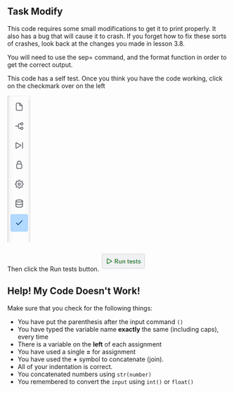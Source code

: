 ## Task Modify
This code requires some small modifications to get it to print properly. It also has a bug that will cause it to crash. If you forget how to fix these sorts of crashes, look back at the changes you made in lesson 3.8. 

You will need to use the sep= command, and the format function in order to get the correct output.

This code has a self test. Once you think you have the code working, click on the checkmark over on the left

![runtest](assets/runTests.png)

Then click the Run tests button. 
![button](assets/runTestsButton.png)




## Help! My Code Doesn't Work!

Make sure that you check for the following things:

- You have put the parenthesis after the input command `()`
- You have typed the variable name **exactly** the same (including caps), every time
- There is a variable on the **left** of each assignment
- You have used a single **=** for assignment
- You have used the **+** symbol to concatenate (join).
- All of your indentation is correct.
- You concatenated numbers using `str(number)`
- You remembered to convert the `input` using `int()` or `float()`